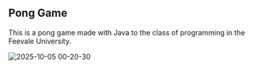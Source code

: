 ## Pong Game

This is a pong game made with Java to the class of programming in the Feevale University.

![2025-10-05 00-20-30](https://github.com/user-attachments/assets/d924ddfd-5a68-4b1d-8c7b-7c53502fca47)
